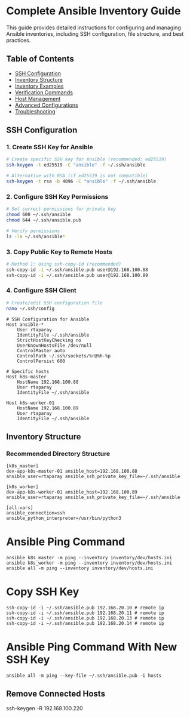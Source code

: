 # Complete Ansible Inventory Guide

This guide provides detailed instructions for configuring and managing Ansible inventories, including SSH configuration, file structure, and best practices.

## Table of Contents
- [SSH Configuration](#ssh-configuration)
- [Inventory Structure](#inventory-structure)
- [Inventory Examples](#inventory-examples)
- [Verification Commands](#verification-commands)
- [Host Management](#host-management)
- [Advanced Configurations](#advanced-configurations)
- [Troubleshooting](#troubleshooting)

## SSH Configuration

### 1. Create SSH Key for Ansible

```bash
# Create specific SSH key for Ansible (recommended: ed25519)
ssh-keygen -t ed25519 -C "ansible" -f ~/.ssh/ansible

# Alternative with RSA (if ed25519 is not compatible)
ssh-keygen -t rsa -b 4096 -C "ansible" -f ~/.ssh/ansible
```

### 2. Configure SSH Key Permissions

```bash
# Set correct permissions for private key
chmod 600 ~/.ssh/ansible
chmod 644 ~/.ssh/ansible.pub

# Verify permissions
ls -la ~/.ssh/ansible*
```

### 3. Copy Public Key to Remote Hosts

```bash
# Method 1: Using ssh-copy-id (recommended)
ssh-copy-id -i ~/.ssh/ansible.pub user@192.168.100.88
ssh-copy-id -i ~/.ssh/ansible.pub user@192.168.100.89
```

### 4. Configure SSH Client

```bash
# Create/edit SSH configuration file
nano ~/.ssh/config
```

```ssh-config
# SSH Configuration for Ansible
Host ansible-*
    User rtaparay
    IdentityFile ~/.ssh/ansible
    StrictHostKeyChecking no
    UserKnownHostsFile /dev/null
    ControlMaster auto
    ControlPath ~/.ssh/sockets/%r@%h-%p
    ControlPersist 600

# Specific hosts
Host k8s-master
    HostName 192.168.100.88
    User rtaparay
    IdentityFile ~/.ssh/ansible

Host k8s-worker-01
    HostName 192.168.100.89
    User rtaparay
    IdentityFile ~/.ssh/ansible
```

## Inventory Structure

### Recommended Directory Structure

```
[k8s_master]
dev-app-k8s-master-01 ansible_host=192.168.100.88 ansible_user=rtaparay ansible_ssh_private_key_file=~/.ssh/ansible

[k8s_worker]
dev-app-k8s-worker-01 ansible_host=192.168.100.89 ansible_user=rtaparay ansible_ssh_private_key_file=~/.ssh/ansible

[all:vars]  
ansible_connection=ssh
ansible_python_interpreter=/usr/bin/python3
```

# Ansible Ping Command
```
ansible k8s_master -m ping --inventory inventory/dev/hosts.ini
ansible k8s_worker -m ping --inventory inventory/dev/hosts.ini
ansible all -m ping --inventory inventory/dev/hosts.ini
```
# Copy SSH Key
```
ssh-copy-id -i ~/.ssh/ansible.pub 192.168.20.10 # remote ip
ssh-copy-id -i ~/.ssh/ansible.pub 192.168.20.11 # remote ip
ssh-copy-id -i ~/.ssh/ansible.pub 192.168.20.13 # remote ip
ssh-copy-id -i ~/.ssh/ansible.pub 192.168.20.14 # remote ip
```

# Ansible Ping Command With New SSH Key
```
ansible all -m ping --key-file ~/.ssh/ansible.pub -i hosts
```

## Remove Connected Hosts
ssh-keygen -R 192.168.100.220